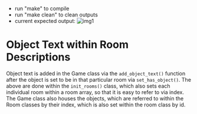 - run "make" to compile
- run "make clean" to clean outputs 
- current expected output:
![img1](https://github.com/claudred/CS_467/blob/master/Screen%20Shot%202020-01-24%20at%206.44.04%20PM.png)

# Object Text within Room Descriptions
Object text is added in the Game class via the `add_object_text()` function after the object is set to be in that particular room via `set_has_object()`. The above are done within the `init_rooms()` class, which also sets each individual room within a room array, so that it is easy to refer to via index. The Game class also houses the objects, which are referred to within the Room classes by their index, which is also set within the room class by id. 